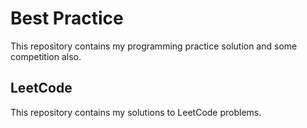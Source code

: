 # Best Practice
This repository contains my programming practice solution and some competition also.

## LeetCode

This repository contains my solutions to LeetCode problems.

